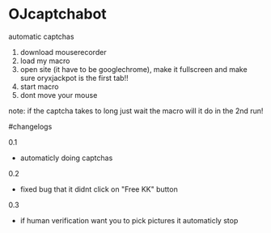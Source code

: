 # OJcaptchabot
automatic captchas
  
1. download mouserecorder
2. load my macro
3. open site (it have to be googlechrome), make it fullscreen and make sure oryxjackpot is the first tab!!
4. start macro
5. dont move your mouse

note: if the captcha takes to long just wait the macro will it do in the 2nd run!

#changelogs

0.1
- automaticly doing captchas

0.2
- fixed bug that it didnt click on "Free KK" button

0.3
- if human verification want you to pick pictures it automaticly stop
